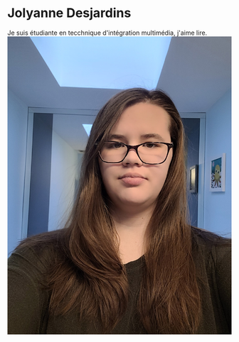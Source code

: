 # Jolyanne Desjardins

Je suis étudiante en tecchnique d'intégration multimédia, j'aime lire.
![photos](medias/20220122_091308.jpg)
